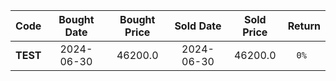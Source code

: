 
| Code  | Bought Date | Bought Price | Sold Date   | Sold Price   | Return  |
| ------|:-----------:|:------------:|:-----------:|:------------:|:-------:|
| **TEST**  | 2024-06-30  | 46200.0      | 2024-06-30  | 46200.0      | `0% `     |
